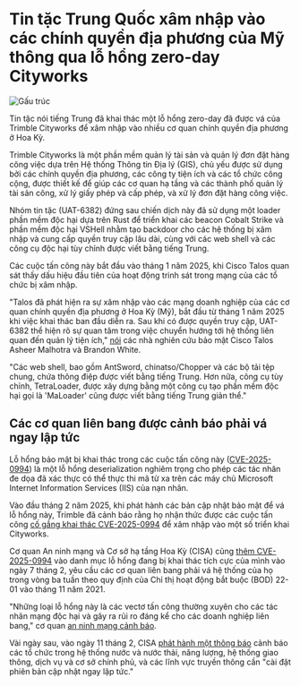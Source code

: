 # Tin tặc Trung Quốc xâm nhập vào các chính quyền địa phương của Mỹ thông qua lỗ hổng zero-day Cityworks

![Gấu trúc](https://www.bleepstatic.com/content/hl-images/2024/07/09/red-cyber-panda.jpg)

Tin tặc nói tiếng Trung đã khai thác một lỗ hổng zero-day đã được vá của Trimble Cityworks để xâm nhập vào nhiều cơ quan chính quyền địa phương ở Hoa Kỳ.

Trimble Cityworks là một phần mềm quản lý tài sản và quản lý đơn đặt hàng công việc dựa trên Hệ thống Thông tin Địa lý (GIS), chủ yếu được sử dụng bởi các chính quyền địa phương, các công ty tiện ích và các tổ chức công cộng, được thiết kế để giúp các cơ quan hạ tầng và các thành phố quản lý tài sản công, xử lý giấy phép và cấp phép, và xử lý đơn đặt hàng công việc.

Nhóm tin tặc (UAT-6382) đứng sau chiến dịch này đã sử dụng một loader phần mềm độc hại dựa trên Rust để triển khai các beacon Cobalt Strike và phần mềm độc hại VSHell nhằm tạo backdoor cho các hệ thống bị xâm nhập và cung cấp quyền truy cập lâu dài, cùng với các web shell và các công cụ độc hại tùy chỉnh được viết bằng tiếng Trung.

Các cuộc tấn công này bắt đầu vào tháng 1 năm 2025, khi Cisco Talos quan sát thấy dấu hiệu đầu tiên của hoạt động trinh sát trong mạng của các tổ chức bị xâm nhập.

"Talos đã phát hiện ra sự xâm nhập vào các mạng doanh nghiệp của các cơ quan chính quyền địa phương ở Hoa Kỳ (Mỹ), bắt đầu từ tháng 1 năm 2025 khi việc khai thác ban đầu diễn ra. Sau khi có được quyền truy cập, UAT-6382 thể hiện rõ sự quan tâm trong việc chuyển hướng tới hệ thống liên quan đến quản lý tiện ích," [nói](https://blog.talosintelligence.com/uat-6382-exploits-cityworks-vulnerability/) các nhà nghiên cứu bảo mật Cisco Talos Asheer Malhotra và Brandon White.

"Các web shell, bao gồm AntSword, chinatso/Chopper và các bộ tải tệp chung, chứa thông điệp được viết bằng tiếng Trung. Hơn nữa, công cụ tùy chỉnh, TetraLoader, được xây dựng bằng một công cụ tạo phần mềm độc hại gọi là 'MaLoader' cũng được viết bằng tiếng Trung giản thể."

## Các cơ quan liên bang được cảnh báo phải vá ngay lập tức

Lỗ hổng bảo mật bị khai thác trong các cuộc tấn công này ([CVE-2025-0994](https://nvd.nist.gov/vuln/detail/CVE-2025-0994)) là một lỗ hổng deserialization nghiêm trọng cho phép các tác nhân đe dọa đã xác thực có thể thực thi mã từ xa trên các máy chủ Microsoft Internet Information Services (IIS) của nạn nhân.

Vào đầu tháng 2 năm 2025, khi phát hành các bản cập nhật bảo mật để vá lỗ hổng này, Trimble đã cảnh báo rằng họ nhận thức được các cuộc tấn công [cố gắng khai thác CVE-2025-0994](https://www.bleepingcomputer.com/news/security/hackers-exploit-cityworks-rce-bug-to-breach-microsoft-iis-servers/) để xâm nhập vào một số triển khai Cityworks.

Cơ quan An ninh mạng và Cơ sở hạ tầng Hoa Kỳ (CISA) cũng [thêm CVE-2025-0994](https://www.cisa.gov/known-exploited-vulnerabilities-catalog?search%5Fapi%5Ffulltext=CVE-2025-0994&field%5Fdate%5Fadded%5Fwrapper=all&field%5Fcve=&sort%5Fby=field%5Fdate%5Fadded&items%5Fper%5Fpage=20&url=) vào danh mục lỗ hổng đang bị khai thác tích cực của mình vào ngày 7 tháng 2, yêu cầu các cơ quan liên bang phải vá hệ thống của họ trong vòng ba tuần theo quy định của Chỉ thị hoạt động bắt buộc (BOD) 22-01 vào tháng 11 năm 2021.

"Những loại lỗ hổng này là các vectơ tấn công thường xuyên cho các tác nhân mạng độc hại và gây ra rủi ro đáng kể cho các doanh nghiệp liên bang," cơ quan [an ninh mạng cảnh báo](https://www.cisa.gov/news-events/alerts/2025/02/07/cisa-adds-one-known-exploited-vulnerability-catalog).

Vài ngày sau, vào ngày 11 tháng 2, CISA [phát hành một thông báo](https://www.bleepingcomputer.com/news/security/hackers-exploit-cityworks-rce-bug-to-breach-microsoft-iis-servers/) cảnh báo các tổ chức trong hệ thống nước và nước thải, năng lượng, hệ thống giao thông, dịch vụ và cơ sở chính phủ, và các lĩnh vực truyền thông cần "cài đặt phiên bản cập nhật ngay lập tức."